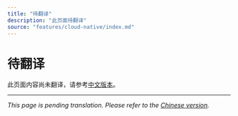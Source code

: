 ```yaml
---
title: "待翻译"
description: "此页面待翻译"
source: "features/cloud-native/index.md"
---
```


# 待翻译

此页面内容尚未翻译，请参考[中文版本](../../../zh/features/cloud-native/index.md)。

---

*This page is pending translation. Please refer to the [Chinese version](../../../zh/features/cloud-native/index.md).*
